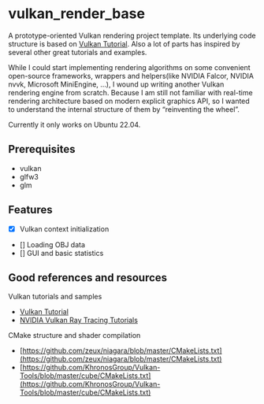 # vulkan_render_base

A prototype-oriented Vulkan rendering project template. Its underlying code structure is based on [Vulkan Tutorial](https://vulkan-tutorial.com/). Also a lot of parts has inspired by several other great tutorials and examples.

While I could start implementing rendering algorithms on some convenient open-source frameworks, wrappers and helpers(like NVIDIA Falcor, NVIDIA nvvk, Microsoft MiniEngine, …), I wound up writing another Vulkan rendering engine from scratch. Because I am still not familiar with real-time rendering architecture based on modern explicit graphics API, so I wanted to understand the internal structure of them by “reinventing the wheel”.

Currently it only works on Ubuntu 22.04.

## Prerequisites

- vulkan
- glfw3
- glm

## Features

- [x] Vulkan context initialization
- [] Loading OBJ data
- [] GUI and basic statistics

## Good references and resources

Vulkan tutorials and samples

- [Vulkan Tutorial](https://vulkan-tutorial.com/)
- [NVIDIA Vulkan Ray Tracing Tutorials](https://github.com/nvpro-samples/vk_raytracing_tutorial_KHR)

CMake structure and shader compilation

- [https://github.com/zeux/niagara/blob/master/CMakeLists.txt](https://github.com/zeux/niagara/blob/master/CMakeLists.txt)
- [https://github.com/KhronosGroup/Vulkan-Tools/blob/master/cube/CMakeLists.txt](https://github.com/KhronosGroup/Vulkan-Tools/blob/master/cube/CMakeLists.txt)